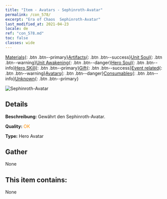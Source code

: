 ```yaml
---
title: "Item - Avatars - Sephinroth-Avatar"
permalink: /con_578/
excerpt: "Era of Chaos  Sephinroth-Avatar"
last_modified_at: 2021-04-23
locale: de
ref: "con_578.md"
toc: false
classes: wide
---
```

 [Materials](/ItemsDE/){: .btn .btn--primary}[Artifacts](/ItemsDE/Artifacts/){: .btn .btn--success}[Unit Soul](/ItemsDE/UnitSoul/){: .btn .btn--warning}[Unit Awakening](/ItemsDE/UnitAwakening/){: .btn .btn--danger}[Hero Soul](/ItemsDE/HeroSoul/){: .btn .btn--info}[Hero SKill](/ItemsDE/HeroSkill/){: .btn .btn--primary}[Gift](/ItemsDE/Gift/){: .btn .btn--success}[Event related](/ItemsDE/Events/){: .btn .btn--warning}[Avatars](/ItemsDE/Avatars/){: .btn .btn--danger}[Consumables](/ItemsDE/Consumables/){: .btn .btn--info}[Unknown](/ItemsDE/Unknown/){: .btn .btn--primary}

 ![Sephinroth-Avatar](/images/h/h_Sephinroth1.jpg)

## Details
 **Beschreibung:** Gewährt den Sephinroth-Avatar.

 **Quality:** <span style="color: #FF8C00">OK</span>

 **Type:** Hero Avatar

## Gather

  None

## This item contains:

  None

